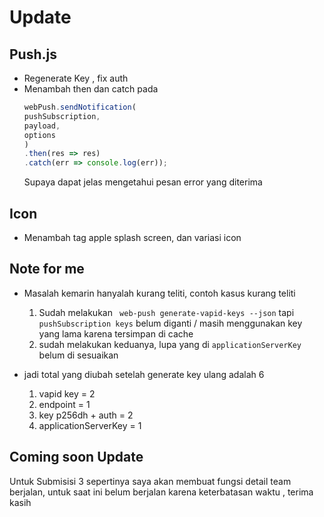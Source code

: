 # Update
## Push.js
- Regenerate Key , fix auth
- Menambah then dan catch pada
    ```javascript
    webPush.sendNotification(
    pushSubscription,
    payload,
    options
    )
    .then(res => res)
    .catch(err => console.log(err));
    ```
    Supaya dapat jelas mengetahui pesan error yang diterima

## Icon
- Menambah tag apple splash screen, dan variasi icon

## Note for me
- Masalah kemarin hanyalah kurang teliti, contoh kasus kurang teliti
    1. Sudah melakukan ` web-push generate-vapid-keys --json` tapi  `pushSubscription keys` belum diganti / masih menggunakan key yang lama karena tersimpan di cache
    1. sudah melakukan keduanya, lupa yang di `applicationServerKey` belum di sesuaikan

- jadi total yang diubah setelah generate key ulang adalah 6
    1. vapid key = 2
    1. endpoint = 1
    1. key p256dh + auth = 2
    1. applicationServerKey = 1

## Coming soon Update
Untuk Submisisi 3 sepertinya saya akan membuat fungsi detail team berjalan, untuk saat ini belum berjalan karena keterbatasan waktu , terima kasih